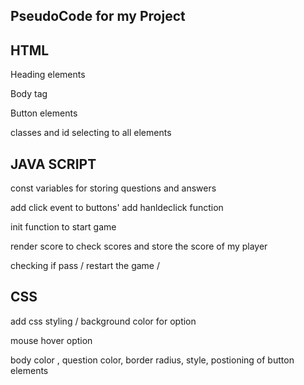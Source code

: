 ## PseudoCode for my Project 

## HTML
Heading elements

Body tag 

Button elements

classes and id selecting to all elements

## JAVA SCRIPT

const variables for storing questions and answers

add click event to buttons'
add hanldeclick function 

init function to start game

render score to check scores and store the score of my player

checking if pass / restart the game / 



## CSS 
add css styling / background color for option

mouse hover option

body color , question color, border radius, style, postioning of  button elements 